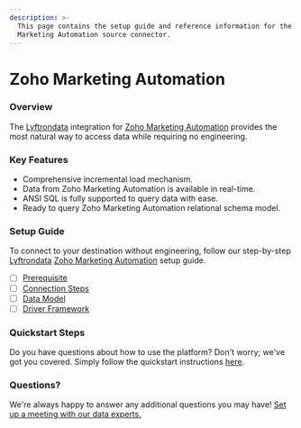 ```yaml
---
description: >-
  This page contains the setup guide and reference information for the Zoho
  Marketing Automation source connector.
---
```


# Zoho Marketing Automation

### Overview

The [Lyftrondata](https://www.lyftrondata.com/) integration for [Zoho Marketing Automation](https://www.lyftrondata.com/integration/marketing-analytics/zoho-marketing-automation/) provides the most natural way to access data while requiring no engineering.

### Key Features

* Comprehensive incremental load mechanism.
* Data from Zoho Marketing Automation is available in real-time.
* ANSI SQL is fully supported to query data with ease.
* Ready to query Zoho Marketing Automation relational schema model.

### Setup Guide

To connect to your destination without engineering, follow our step-by-step [Lyftrondata](https://www.lyftrondata.com/) [Zoho Marketing Automation](https://www.lyftrondata.com/integration/marketing-analytics/zoho-marketing-automation/) setup guide.

* [ ] [Prerequisite](prerequisite.md)
* [ ] [Connection Steps](connection-steps.md)
* [ ] [Data Model](data-model/erd.md)
* [ ] [Driver Framework](driver-framework/)

### Quickstart Steps

Do you have questions about how to use the platform? Don't worry; we've got you covered. Simply follow the quickstart instructions [here](broken-reference).

### Questions? <a href="#questions" id="questions"></a>

We're always happy to answer any additional questions you may have! [Set up a meeting with our data experts.](https://www.lyftrondata.com/book-a-meeting/)
